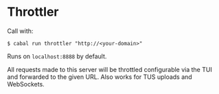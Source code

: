 # Throttler

Call with:

```
$ cabal run throttler "http://<your-domain>"
```

Runs on `localhost:8888` by default.

All requests made to this server will be throttled configurable via the TUI and forwarded to the given URL. Also works for TUS uploads and WebSockets.
